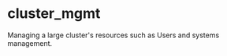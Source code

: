 cluster_mgmt
============

Managing a large cluster's resources such as Users and systems management.
